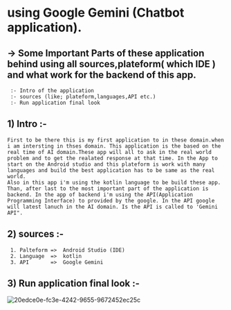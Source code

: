 # using Google Gemini (Chatbot application).

## -> Some Important Parts of these application behind using all sources,plateform( which IDE ) and what work for the backend of this app.
     :- Intro of the application
     :- sources (like; plateform,languages,API etc.)
     :- Run application final look

 ## 1) Intro :-
    First to be there this is my first application to in these domain.when i am intersting in thses domain. This application is the based on the real time of AI domain.These app will all to ask in the real world problem and to get the realated response at that time. In the App to start on the Android studio and this plateform is work with many languages and build the best application has to be same as the real world.
    Also in this app i'm using the kotlin language to be build these app. Than, after last to the most important part of the application is backend. In the app of backend i'm using the API(Application Programming Interface) to provided by the google. In the API google will latest lanuch in the AI domain. Is the API is called to 'Gemini API".

## 2) sources :-
     1. Palteform =>  Android Studio (IDE)
     2. Language  =>  kotlin
     3. API       =>  Google Gemini

## 3) Run application final look :-     
![20edce0e-fc3e-4242-9655-9672452ec25c](https://github.com/user-attachments/assets/6e1c2273-d9f8-444c-8fa9-b3311a7262aa)

  
